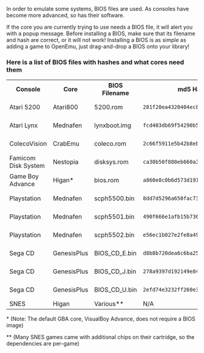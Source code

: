In order to emulate some systems, BIOS files are used.  As consoles have become more advanced, so has their software.

If the core you are currently trying to use needs a BIOS file, it will alert you with a popup message.  Before installing a BIOS, make sure that its filename and hash are correct, or it will not work!  Installing a BIOS is as simple as adding a game to OpenEmu, just drag-and-drop a BIOS onto your library!

### Here is a list of BIOS files with hashes and what cores need them

<table>
<tr>
<th>Console</th>
<th>Core</th>
<th>BIOS Filename</th>
<th>md5 Hash</th>
</tr> 


<tr>
<td>Atari 5200</td>
<td>Atari800</td>
<td>5200.rom</td>
<td>
<pre><code>281f20ea4320404ec820fb7ec0693b38</pre></code>
</td>
</tr>

<tr>
<td>Atari Lynx</td>
<td>Mednafen</td>
<td>lynxboot.img</td>
<td>
<pre><code>fcd403db69f54290b51035d82f835e7b</pre></code>
</td>
</tr>

<tr>
<td>ColecoVision</td>
<td>CrabEmu</td>
<td>coleco.rom</td>
<td><pre><code>2c66f5911e5b42b8ebe113403548eee7</pre></code></td>
</tr>

<tr>
<td>Famicom Disk System</td>
<td>Nestopia</td>
<td>disksys.rom</td>
<td>
<pre><code>ca30b50f880eb660a320674ed365ef7a</pre></code>
</td>
</tr>

<tr>
<td>Game Boy Advance</td>
<td>Higan*</td>
<td>bios.rom</td>
<td><pre><code>a860e8c0b6d573d191e4ec7db1b1e4f6</pre></code></td>
</tr>

<tr>
<td>Playstation</td>
<td>Mednafen</td>
<td>scph5500.bin</td>
<td><pre><code>8dd7d5296a650fac7319bce665a6a53c</pre></code></td>
</tr>

<tr>
<td>Playstation</td>
<td>Mednafen</td>
<td>scph5501.bin</td>
<td><pre><code>490f666e1afb15b7362b406ed1cea246</pre></code></td>
</tr>

<tr>
<td>Playstation</td>
<td>Mednafen</td>
<td>scph5502.bin</td>
<td><pre><code>e56ec1b027e2fe8a49217d9678f7f6bb</pre></code></td>
</tr>


<tr>
<td>Sega CD</td>
<td>GenesisPlus</td>
<td>BIOS_CD_E.bin</td>
<td><pre><code>d8b8b720dea6c6ba25c309ed633930f4</pre></code></td>
</tr>

<tr>
<td>Sega CD</td>
<td>GenesisPlus</td>
<td>BIOS_CD_J.bin</td>
<td><pre><code>278a9397d192149e84e820ac621a8edd</pre></code></td>
</tr>


<tr>
<td>Sega CD</td>
<td>GenesisPlus</td>
<td>BIOS_CD_U.bin</td>
<td><pre><code>2efd74e3232ff260e371b99f84024f7f</pre></code></td>
</tr>


<tr>
<td>SNES</td>
<td>Higan</td>
<td>Various**</td>
<td>N/A</td>
</tr>


</table>

\* (Note: The default GBA core, VisualBoy Advance, does not require a BIOS image)

\** (Many SNES games came with additional chips on their cartridge, so the dependencies are per-game)

